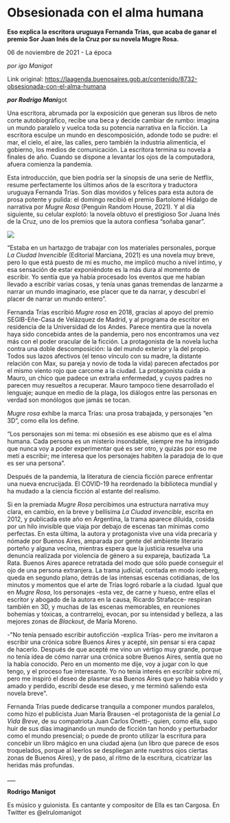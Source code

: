 # Obsesionada con el alma humana

**Eso explica la escritora uruguaya Fernanda Trías, que acaba de ganar el premio Sor Juan Inés de la Cruz por su novela Mugre Rosa.**

06 de noviembre de 2021 - La época

_por igo Manigot_

Link original: https://laagenda.buenosaires.gob.ar/contenido/8732-obsesionada-con-el-alma-humana



***por Rodrigo Mani***got




Una escritora, abrumada por la exposición que generan sus libros de neto corte autobiográfico, recibe una beca y decide cambiar de rumbo: imagina un mundo paralelo y vuelca toda su potencia narrativa en la ficción. La escritora esculpe un mundo en descomposición, adonde todo se pudre: el mar, el cielo, el aire, las calles, pero también la industria alimenticia, el gobierno, los medios de comunicación. La escritora termina su novela a finales de año. Cuando se dispone a levantar los ojos de la computadora, afuera comienza la pandemia.




Esta introducción, que bien podría ser la sinopsis de una serie de Netflix, resume perfectamente los últimos años de la escritora y traductora uruguaya Fernanda Trías. Son días movidos y felices para esta autora de prosa potente y pulida: el domingo recibió el premio Bartolomé Hidalgo de narrativa por *Mugre Rosa* (Penguin Random House, 2021). Y al día siguiente, su celular explotó: la novela obtuvo el prestigioso Sor Juana Inés de la Cruz, uno de los premios que la autora confiesa “soñaba ganar”.




![](https://cdn.feater.me/files/images/109721/bc05fd5b-2ee4-4ee0-be8e-171516362696.png)




“Estaba en un hartazgo de trabajar con los materiales personales, porque *La Ciudad Invencible* (Editorial Marciana, 2021) es una novela muy breve, pero lo que está puesto de mí es mucho, me implicó mucho a nivel íntimo, y esa sensación de estar exponiéndote es la más dura al momento de escribir. Yo sentía que ya había procesado los eventos que me habían llevado a escribir varias cosas, y tenía unas ganas tremendas de lanzarme a narrar un mundo imaginario, ese placer que te da narrar, y descubrí el placer de narrar un mundo entero”.




Fernanda Trías escribió *Mugre rosa* en 2018, gracias al apoyo del premio SEGIB-Eñe-Casa de Velázquez de Madrid, y al programa de escritor en residencia de la Universidad de los Andes. Parece mentira que la novela haya sido concebida antes de la pandemia, pero nos encontramos una vez más con el poder oracular de la ficción. La protagonista de la novela lucha contra una doble descomposición: la del mundo exterior y la del propio. Todos sus lazos afectivos (el tenso vínculo con su madre, la distante relación con Max, su pareja y novio de toda la vida) parecen afectados por el mismo viento rojo que carcome a la ciudad. La protagonista cuida a Mauro, un chico que padece un extraña enfermedad, y cuyos padres no parecen muy resueltos a recuperar. Mauro tampoco tiene desarrollado el lenguaje; aunque en medio de la plaga, los diálogos entre las personas en verdad son monólogos que jamás se tocan.




*Mugre rosa* exhibe la marca Trías: una prosa trabajada, y personajes “en 3D”, como ella los define.




“Los personajes son mi tema: mi obsesión es ese abismo que es el alma humana. Cada persona es un misterio insondable, siempre me ha intrigado que nunca voy a poder experimentar qué es ser otro, y quizás por eso me metí a escribir; me interesa que los personajes habiten la paradoja de lo que es ser una persona”.




Después de la pandemia, la literatura de ciencia ficción parece enfrentar una nueva encrucijada. El COVID-19 ha reordenado la biblioteca mundial y ha mudado a la ciencia ficción al estante del realismo.




Si en la premiada *Mugre Rosa* percibimos una estructura narrativa muy clara, en cambio, en la breve y bellísima *La Ciudad invencible*, escrita en 2012, y publicada este año en Argentina, la trama aparece diluida, cosida por un hilo invisible que viaja por debajo de escenas tan mínimas como perfectas. En esta última, la autora y protagonista vive una vida precaria y nómade por Buenos Aires, amparada por gente del ambiente literario porteño y alguna vecina, mientras espera que la justicia resuelva una denuncia realizada por violencia de género a su expareja, bautizada ‘La Rata. Buenos Aires aparece retratada del modo que sólo puede conseguir el ojo de una persona extranjera. La trama judicial, contada en modo iceberg, queda en segundo plano, detrás de las intensas escenas cotidianas, de los minutos y momentos que el arte de Trías logró robarle a la ciudad. Igual que en *Mugre Rosa*, los personajes -esta vez, de carne y hueso, entre ellas el escritor y abogado de la autora en la causa, Ricardo Strafacce- respiran también en 3D, y muchas de las escenas memorables, en reuniones bohemias y tóxicas, a contrarreloj, evocan, por su intensidad y belleza, a las mejores zonas de *Blackout*, de María Moreno.




-"No tenía pensado escribir autoficción -explica Trías- pero me invitaron a escribir una crónica sobre Buenos Aires y acepté, sin pensar si era capaz de hacerlo. Después de que acepté me vino un vértigo muy grande, porque no tenía idea de cómo narrar una crónica sobre Buenos Aires, sentía que no la había conocido. Pero en un momento me dije, voy a jugar con lo que tengo, y el proceso fue interesante. Yo no tenía interés en escribir sobre mí, pero me inspiró el deseo de plasmar esa Buenos Aires que yo había vivido y amado y perdido, escribí desde ese deseo, y me terminó saliendo esta novela breve".




Fernanda Trías puede dedicarse tranquila a componer mundos paralelos, como hizo el publicista Juan María Brausen -el protagonista de la genial *La Vida Breve*, de su compatriota Juan Carlos Onetti-, quien, como ella, supo huir de sus días imaginando un mundo de ficción tan hondo y perturbador como el mundo presencial; o puede de pronto utilizar la escritura para concebir un libro mágico en una ciudad ajena (un libro que parece de esos troquelados, porque al leerlos se despliegan ante nuestros ojos ciertas zonas de Buenos Aires), y de paso, al ritmo de la escritura, cicatrizar las heridas más profundas.




\_\_\_




**Rodrigo Manigot**




Es músico y guionista. Es cantante y compositor de Ella es tan Cargosa. En Twitter es @elrulomanigot



